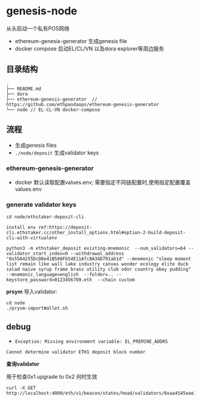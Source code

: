 # genesis-node

从头启动一个私有POS网络
- ethereum-genesis-generator 生成genesis file
- docker compose 启动EL/CL/VN 以及dora explorer等周边服务

## 目录结构

```
.
├── README.md
├── dora
├── ethereum-genesis-generator  // https://github.com/ethpandaops/ethereum-genesis-generator
└── node // EL-CL-VN docker-compose

```

## 流程
- 生成genesis files
-  `./node/deposit` 生成validator keys


### ethereum-genesis-generator

- docker 默认读取配置values.env; 需要指定不同链配置时,使用指定配置覆盖values.env


### generate validator keys 

```
cd node/ethstaker-deposit-cli 

install env ref:https://deposit-cli.ethstaker.cc/other_install_options.html#option-2-build-deposit-cli-with-virtualenv

python3 -m ethstaker_deposit existing-mnemonic  --num_validators=64 --validator_start_index=0 --withdrawal_address "0x55A4255DcD8e41B588Fb54E11Afc8A34D791ab1d" --mnemonic "sleep moment list remain like wall lake industry canvas wonder ecology elite duck salad naive syrup frame brass utility club odor country obey pudding" --mnemonic_language=english  --folder=.. --keystore_password=0123456789.eth  --chain custom
```

**prsym** 导入validator:
```
cd node
./prysm-importWallet.sh
```

## debug

- `Exception: Missing environment variable: EL_PREMINE_ADDRS`



`Cannot determine validator ETH1 deposit block number`


**查询validator**

用于检查0x1 upgrade to 0x2 何时生效

```
curl -X GET http://localhost:4000/eth/v1/beacon/states/head/validators/0xaa4545eae1ffe47cb4e48d1aa640e7994acdc9c976581c4a1bbf4ec34cbf2cad516e58e31e104a6bc26659cb6617674f

```
